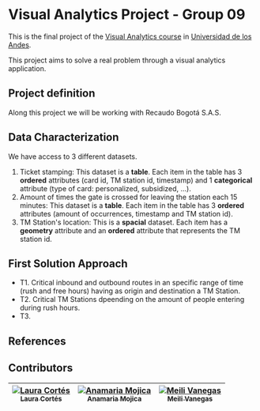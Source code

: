 # Visual Analytics Project - Group 09

This is the final project of the [Visual Analytics course](http://johnguerra.co/classes/isis_4822_fall_2016/) in [Universidad de los Andes](http://www.uniandes.edu.co/).

This project aims to solve a real problem through a visual analytics application. 

## Project definition

Along this project we will be working with Recaudo Bogotá S.A.S. 

## Data Characterization

We have access to 3 different datasets. 
 1. Ticket stamping: This dataset is a **table**. Each item in the table has 3 **ordered** attributes (card id, TM station id, timestamp) and 1 **categorical** attribute (type of card: personalized, subsidized, ...). 
 2. Amount of times the gate is crossed for leaving the station each 15 minutes: This dataset is a **table**. Each item in the table has 3 **ordered** attributes (amount of occurrences, timestamp and TM station id). 
 3. TM Station's location: This is a **spacial** dataset. Each item has a **geometry** attribute and an **ordered** attribute that represents the TM station id. 
 

## First Solution Approach

- T1. Critical inbound and outbound routes in an specific range of time (rush and free hours) having as origin and destination a TM Station.
- T2. Critical TM Stations dpeending on the amount of people entering during rush hours.
- T3. 

## References

## Contributors
<!-- Contributors table START -->
| [![Laura Cortés](https://avatars.githubusercontent.com/LauraCortes?s=100)<br /><sub>Laura Cortés</sub>](https://github.com/LauraCortes)<br />| [![Anamaria Mojica](https://avatars.githubusercontent.com/aiMojica10?s=100)<br /><sub>Anamaria Mojica</sub>](https://github.com/aiMojica10)<br />| [![Meili Vanegas](https://avatars.githubusercontent.com/mvanegas10?s=100)<br /><sub>Meili Vanegas</sub>](https://github.com/mvanegas10)<br /> |
| :---: | :---: | :---: |

<!-- Contributors table END -->

